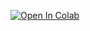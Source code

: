 [![Open In Colab](https://img.shields.io/badge/Colab-F9AB00?style=for-the-badge&logo=googlecolab&color=525252)](https://colab.research.google.com/drive/1OUKhy-0--gEKpTbJK8AK8TG8Q7PHEA7e)
